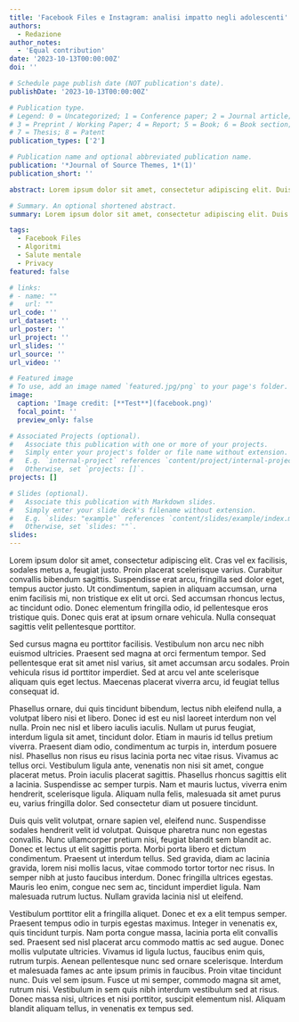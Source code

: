 ```yaml
---
title: 'Facebook Files e Instagram: analisi impatto negli adolescenti'
authors:
  - Redazione
author_notes:
  - 'Equal contribution'
date: '2023-10-13T00:00:00Z'
doi: ''

# Schedule page publish date (NOT publication's date).
publishDate: '2023-10-13T00:00:00Z'

# Publication type.
# Legend: 0 = Uncategorized; 1 = Conference paper; 2 = Journal article;
# 3 = Preprint / Working Paper; 4 = Report; 5 = Book; 6 = Book section;
# 7 = Thesis; 8 = Patent
publication_types: ['2']

# Publication name and optional abbreviated publication name.
publication: '*Journal of Source Themes, 1*(1)'
publication_short: ''

abstract: Lorem ipsum dolor sit amet, consectetur adipiscing elit. Duis posuere tellus ac convallis placerat. Proin tincidunt magna sed ex sollicitudin condimentum. Sed ac faucibus dolor, scelerisque sollicitudin nisi. Cras purus urna, suscipit quis sapien eu, pulvinar tempor diam. Quisque risus orci, mollis id ante sit amet, gravida egestas nisl. Sed ac tempus magna. Proin in dui enim. Donec condimentum, sem id dapibus fringilla, tellus enim condimentum arcu, nec volutpat est felis vel metus. Vestibulum sit amet erat at nulla eleifend gravida.

# Summary. An optional shortened abstract.
summary: Lorem ipsum dolor sit amet, consectetur adipiscing elit. Duis posuere tellus ac convallis placerat. Proin tincidunt magna sed ex sollicitudin condimentum.

tags:
  - Facebook Files
  - Algoritmi
  - Salute mentale
  - Privacy
featured: false

# links:
# - name: ""
#   url: ""
url_code: ''
url_dataset: ''
url_poster: ''
url_project: ''
url_slides: ''
url_source: ''
url_video: ''

# Featured image
# To use, add an image named `featured.jpg/png` to your page's folder.
image:
  caption: 'Image credit: [**Test**](facebook.png)'
  focal_point: ''
  preview_only: false

# Associated Projects (optional).
#   Associate this publication with one or more of your projects.
#   Simply enter your project's folder or file name without extension.
#   E.g. `internal-project` references `content/project/internal-project/index.md`.
#   Otherwise, set `projects: []`.
projects: []

# Slides (optional).
#   Associate this publication with Markdown slides.
#   Simply enter your slide deck's filename without extension.
#   E.g. `slides: "example"` references `content/slides/example/index.md`.
#   Otherwise, set `slides: ""`.
slides:
---
```




Lorem ipsum dolor sit amet, consectetur adipiscing elit. Cras vel ex facilisis, sodales metus a, feugiat justo. Proin placerat scelerisque varius. Curabitur convallis bibendum sagittis. Suspendisse erat arcu, fringilla sed dolor eget, tempus auctor justo. Ut condimentum, sapien in aliquam accumsan, urna enim facilisis mi, non tristique ex elit ut orci. Sed accumsan rhoncus lectus, ac tincidunt odio. Donec elementum fringilla odio, id pellentesque eros tristique quis. Donec quis erat at ipsum ornare vehicula. Nulla consequat sagittis velit pellentesque porttitor.

Sed cursus magna eu porttitor facilisis. Vestibulum non arcu nec nibh euismod ultricies. Praesent sed magna at orci fermentum tempor. Sed pellentesque erat sit amet nisl varius, sit amet accumsan arcu sodales. Proin vehicula risus id porttitor imperdiet. Sed at arcu vel ante scelerisque aliquam quis eget lectus. Maecenas placerat viverra arcu, id feugiat tellus consequat id.

Phasellus ornare, dui quis tincidunt bibendum, lectus nibh eleifend nulla, a volutpat libero nisi et libero. Donec id est eu nisl laoreet interdum non vel nulla. Proin nec nisl et libero iaculis iaculis. Nullam ut purus feugiat, interdum ligula sit amet, tincidunt dolor. Etiam in mauris id tellus pretium viverra. Praesent diam odio, condimentum ac turpis in, interdum posuere nisl. Phasellus non risus eu risus lacinia porta nec vitae risus. Vivamus ac tellus orci. Vestibulum ligula ante, venenatis non nisi sit amet, congue placerat metus. Proin iaculis placerat sagittis. Phasellus rhoncus sagittis elit a lacinia. Suspendisse ac semper turpis. Nam et mauris luctus, viverra enim hendrerit, scelerisque ligula. Aliquam nulla felis, malesuada sit amet purus eu, varius fringilla dolor. Sed consectetur diam ut posuere tincidunt.

Duis quis velit volutpat, ornare sapien vel, eleifend nunc. Suspendisse sodales hendrerit velit id volutpat. Quisque pharetra nunc non egestas convallis. Nunc ullamcorper pretium nisi, feugiat blandit sem blandit ac. Donec et lectus ut elit sagittis porta. Morbi porta libero et dictum condimentum. Praesent ut interdum tellus. Sed gravida, diam ac lacinia gravida, lorem nisi mollis lacus, vitae commodo tortor tortor nec risus. In semper nibh at justo faucibus interdum. Donec fringilla ultrices egestas. Mauris leo enim, congue nec sem ac, tincidunt imperdiet ligula. Nam malesuada rutrum luctus. Nullam gravida lacinia nisl ut eleifend.

Vestibulum porttitor elit a fringilla aliquet. Donec et ex a elit tempus semper. Praesent tempus odio in turpis egestas maximus. Integer in venenatis ex, quis tincidunt turpis. Nam porta congue massa, lacinia porta elit convallis sed. Praesent sed nisl placerat arcu commodo mattis ac sed augue. Donec mollis vulputate ultricies. Vivamus id ligula luctus, faucibus enim quis, rutrum turpis. Aenean pellentesque nunc sed ornare scelerisque. Interdum et malesuada fames ac ante ipsum primis in faucibus. Proin vitae tincidunt nunc. Duis vel sem ipsum. Fusce ut mi semper, commodo magna sit amet, rutrum nisi. Vestibulum in sem quis nibh interdum vestibulum sed at risus. Donec massa nisi, ultrices et nisi porttitor, suscipit elementum nisl. Aliquam blandit aliquam tellus, in venenatis ex tempus sed. 